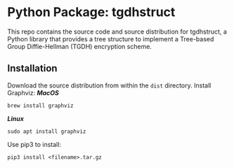 # Python Package: tgdhstruct
This repo contains the source code and source distribution for tgdhstruct, a Python library that provides a tree structure to implement a Tree-based Group Diffie-Hellman (TGDH) encryption scheme. 
## Installation
Download the source distribution from within the `dist` directory.
Install Graphviz:
***MacOS***
```
brew install graphviz
```
***Linux***
```
sudo apt install graphviz
```
Use pip3 to install:
```
pip3 install <filename>.tar.gz
```
